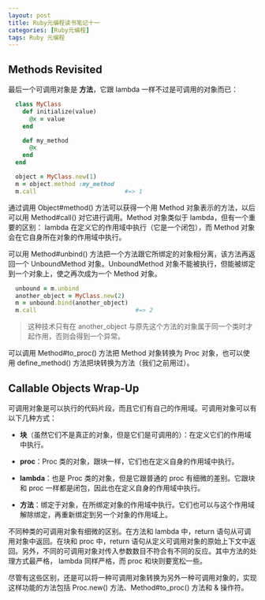 ```yaml
---
layout: post
title: Ruby元编程读书笔记十一
categories: [Ruby元编程]
tags: Ruby 元编程
---
```


## Methods Revisited

最后一个可调用对象是 **方法**，它跟 lambda 一样不过是可调用的对象而已：
```ruby
  class MyClass
    def initialize(value)
      @x = value
    end

    def my_method
      @x
    end
  end

  object = MyClass.new(1)
  m = object.method :my_method
  m.call                         #=> 1
```
通过调用 Object#method() 方法可以获得一个用 Method 对象表示的方法，以后可以用 Method#call() 对它进行调用。Method 对象类似于 lambda，但有一个重要的区别： lambda 在定义它的作用域中执行（它是一个闭包），而 Method 对象会在它自身所在对象的作用域中执行。

可以用 Method#unbind() 方法把一个方法跟它所绑定的对象相分离，该方法再返回一个 UnboundMethod 对象。UnboundMethod 对象不能被执行，但能被绑定到一个对象上，使之再次成为一个 Method 对象。
```ruby
  unbound = m.unbind
  another_object = MyClass.new(2)
  m = unbound.bind(another_object)
  m.call                            #=> 2
```
>这种技术只有在 another_object 与原先这个方法的对象属于同一个类时才起作用，否则会得到一个异常。

可以调用 Method#to_proc() 方法把 Method 对象转换为 Proc 对象，也可以使用 define_method() 方法把块转换为方法（我们之前用过）。

## Callable Objects Wrap-Up

可调用对象是可以执行的代码片段，而且它们有自己的作用域。可调用对象可以有以下几种方式：

* **块**（虽然它们不是真正的对象，但是它们是可调用的）：在定义它们的作用域中执行。

* **proc**：Proc 类的对象，跟块一样，它们也在定义自身的作用域中执行。

* **lambda**：也是 Proc 类的对象，但是它跟普通的 proc 有细微的差别。它跟块和 proc 一样都是闭包，因此也在定义自身的作用域中执行。

* **方法**：绑定于对象，在所绑定对象的作用域中执行。它们也可以与这个作用域解除绑定，再重新绑定到另一个对象的作用域上。

不同种类的可调用对象有细微的区别。在方法和 lambda 中，return 语句从可调用对象中返回。在块和 proc 中，return 语句从定义可调用对象的原始上下文中返回。另外，不同的可调用对象对传入参数数目不符合有不同的反应。其中方法的处理方式最严格， lambda 同样严格，而 proc 和块则要宽松一些。

尽管有这些区别，还是可以将一种可调用对象转换为另外一种可调用对象的，实现这样功能的方法包括 Proc.new() 方法、Method#to_proc() 方法和 & 操作符。
